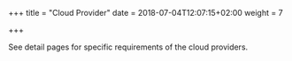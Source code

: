 +++
title = "Cloud Provider"
date = 2018-07-04T12:07:15+02:00
weight = 7

+++

See detail pages for specific requirements of the cloud providers.
